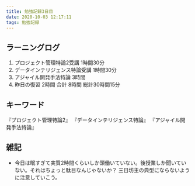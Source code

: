 ```yaml
---
title: 勉強記録3日目
date: 2020-10-03 12:17:11
tags: 勉強記録
---
```


## ラーニングログ
1. プロジェクト管理特論2受講 1時間30分
1. データインテリジェンス特論受講 1時間30分
1. アジャイル開発手法特論 3時間
1. 昨日の復習 2時間
合計 8時間
総計30時間15分

## キーワード
『プロジェクト管理特論2』
『データインテリジェンス特論』
『アジャイル開発手法特論』

## 雑記
- 今日は眠すぎて実質2時間くらいしか頭働いていない。後授業しか聞いていない。それはちょっと駄目なんじゃないか？ 三日坊主の典型にならないように注意していこう。
